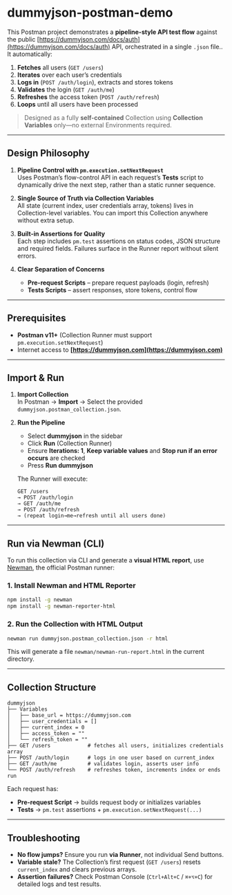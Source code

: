 # dummyjson-postman-demo

This Postman project demonstrates a **pipeline-style API test flow** against the public [https://dummyjson.com/docs/auth](https://dummyjson.com/docs/auth) API, orchestrated in a single `.json` file.. It automatically:

1. **Fetches** all users (`GET /users`)  
2. **Iterates** over each user’s credentials  
3. **Logs in** (`POST /auth/login`), extracts and stores tokens  
4. **Validates** the login (`GET /auth/me`)  
5. **Refreshes** the access token (`POST /auth/refresh`)  
6. **Loops** until all users have been processed  

> Designed as a fully **self-contained** Collection using **Collection Variables** only—no external Environments required.

---

## Design Philosophy

1. **Pipeline Control with `pm.execution.setNextRequest`**  
   Uses Postman’s flow-control API in each request’s **Tests** script to dynamically drive the next step, rather than a static runner sequence.

2. **Single Source of Truth via Collection Variables**  
   All state (current index, user credentials array, tokens) lives in Collection-level variables.  You can import this Collection anywhere without extra setup.

3. **Built-in Assertions for Quality**  
   Each step includes `pm.test` assertions on status codes, JSON structure and required fields.  Failures surface in the Runner report without silent errors.

4. **Clear Separation of Concerns**  
   - **Pre-request Scripts** – prepare request payloads (login, refresh)  
   - **Tests Scripts** – assert responses, store tokens, control flow  

---

## Prerequisites

- **Postman v11+** (Collection Runner must support `pm.execution.setNextRequest`)  
- Internet access to **[https://dummyjson.com](https://dummyjson.com)**

---

## Import & Run

1. **Import Collection**  
   In Postman → **Import** → Select the provided `dummyjson.postman_collection.json`.

2. **Run the Pipeline**  
   - Select **dummyjson** in the sidebar  
   - Click **Run** (Collection Runner)  
   - Ensure **Iterations: 1**, **Keep variable values** and **Stop run if an error occurs** are checked  
   - Press **Run dummyjson**  

   The Runner will execute:
   ```
   GET /users
   → POST /auth/login
   → GET /auth/me
   → POST /auth/refresh
   → (repeat login→me→refresh until all users done)
   ```

---

## Run via Newman (CLI)

To run this collection via CLI and generate a **visual HTML report**, use [Newman](https://github.com/postmanlabs/newman), the official Postman runner:

### 1. Install Newman and HTML Reporter

```bash
npm install -g newman
npm install -g newman-reporter-html
````

### 2. Run the Collection with HTML Output

```bash
newman run dummyjson.postman_collection.json -r html
```

This will generate a file `newman/newman-run-report.html` in the current directory.

---

## Collection Structure

```
dummyjson
├── Variables
│   ├── base_url = https://dummyjson.com
│   ├── user_credentials = []
│   ├── current_index = 0
│   ├── access_token = ""
│   └── refresh_token = ""
├── GET /users            # fetches all users, initializes credentials array
├── POST /auth/login      # logs in one user based on current_index
├── GET /auth/me          # validates login, asserts user info
└── POST /auth/refresh    # refreshes token, increments index or ends run
```

Each request has:

- **Pre-request Script** → builds request body or initializes variables  
- **Tests** → `pm.test` assertions + `pm.execution.setNextRequest(...)`  

---

## Troubleshooting

- **No flow jumps?** Ensure you run **via Runner**, not individual Send buttons.  
- **Variable stale?** The Collection’s first request (`GET /users`) resets `current_index` and clears previous arrays.  
- **Assertion failures?** Check Postman Console (`Ctrl+Alt+C` / `⌘+⌥+C`) for detailed logs and test results.
